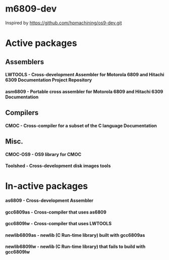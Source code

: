 # m6809-dev
Inspired by https://github.com/hpmachining/os9-dev.git

# Active packages
## Assemblers
#### LWTOOLS - Cross-development Assembler for Motorola 6809 and Hitachi 6309 Documentation Project Repository
#### asm6809 - Portable cross assembler for Motorola 6809 and Hitachi 6309 Documentation
## Compilers
#### CMOC - Cross-compiler for a subset of the C language Documentation
## Misc.
#### CMOC-OS9 - OS9 library for CMOC
#### Toolshed - Cross-development disk images tools

# In-active packages
#### as6809 - Cross-development Assembler
#### gcc6809as - Cross-compiler that uses as6809
#### gcc6809lw - Cross-compiler that uses LWTOOLS
#### newlib6809as - newlib (C Run-time library) built with gcc6809as
#### newlib6809lw - newlib (C Run-time library) that fails to build with gcc6809lw
